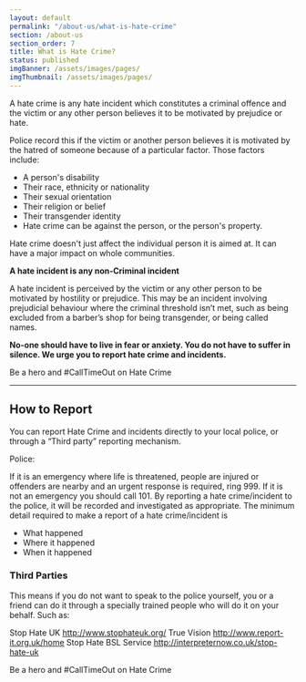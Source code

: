 ```yaml
---
layout: default
permalink: "/about-us/what-is-hate-crime"
section: /about-us
section_order: 7
title: What is Hate Crime?
status: published
imgBanner: /assets/images/pages/
imgThumbnail: /assets/images/pages/
---
```


A hate crime is any hate incident which constitutes a criminal offence and the victim or any other person believes it to be motivated by prejudice or hate.

Police record this if the victim or another person believes it is motivated by the hatred of someone because of a particular factor. Those factors include:

- A person's disability
- Their race, ethnicity or nationality
- Their sexual orientation
- Their religion or belief
- Their transgender identity
- Hate crime can be against the person, or the person's property.

Hate crime doesn't just affect the individual person it is aimed at. It can have a major impact on whole communities.

**A hate incident is any non-Criminal incident**

A hate incident is perceived by the victim or any other person to be motivated by hostility or prejudice. This may be an incident involving prejudicial behaviour where the criminal threshold isn’t met, such as being excluded from a barber’s shop for being transgender, or being called names.

**No-one should have to live in fear or anxiety. You do not have to suffer in silence. We urge you to report hate crime and incidents.**

Be a hero and #CallTimeOut on Hate Crime

<hr>

## How to Report

You can report Hate Crime and incidents directly to your local police, or through a “Third party” reporting mechanism.

Police:

If it is an emergency where life is threatened, people are injured or offenders are nearby and an urgent response is required, ring 999. If it is not an emergency you should call 101. By reporting a hate crime/incident to the police, it will be recorded and investigated as appropriate. The minimum detail required to make a report of a hate crime/incident is

- What happened
- Where it happened
- When it happened

### Third Parties

This means if you do not want to speak to the police yourself, you or a friend can do it through a specially trained people who will do it on your behalf. Such as:

Stop Hate UK http://www.stophateuk.org/
True Vision http://www.report-it.org.uk/home
Stop Hate BSL Service http://interpreternow.co.uk/stop-hate-uk

Be a hero and #CallTimeOut on Hate Crime
